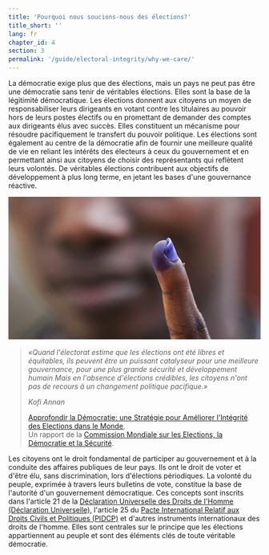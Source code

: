 ```yaml
---
title: 'Pourquoi nous soucions-nous des élections?'
title_short: ''
lang: fr
chapter_id: 4
section: 3
permalink: '/guide/electoral-integrity/why-we-care/'
---
```


La démocratie exige plus que des élections, mais un pays ne peut pas être une démocratie sans tenir de véritables élections. Elles sont la base de la légitimité démocratique. Les élections donnent aux citoyens un moyen de responsabiliser leurs dirigeants en votant contre les titulaires au pouvoir hors de leurs postes électifs ou en promettant de demander des comptes aux dirigeants élus avec succès. Elles constituent un mécanisme pour résoudre pacifiquement le transfert du pouvoir politique. Les élections sont également au centre de la démocratie afin de fournir une meilleure qualité de vie en reliant les intérêts des électeurs à ceux du gouvernement et en permettant ainsi aux citoyens de choisir des représentants qui reflètent leurs volontés. De véritables élections contribuent aux objectifs de développement à plus long terme, en jetant les bases d'une gouvernance réactive.

![Photo d'ONU, Staton Winter](/assets/images/guide/UN-Photo-Staton-Winter-482798.jpg)

> _«Quand l'électorat estime que les élections ont été libres et équitables, ils peuvent être un puissant catalyseur pour une meilleure gouvernance, pour une plus grande sécurité et développement humain Mais en l'absence d'élections crédibles, les citoyens n'ont pas de recours à un changement politique pacifique.»_
>
> <cite>Kofi Annan</cite>
>
> [Approfondir la Démocratie: une Stratégie pour Améliorer l'Intégrité des Elections dans le Monde](http://www.idea.int/news/deepening-democracy-a-strategy-for-improving-the-integrity-of-elections-worldwide.cfm),  
> Un rapport de la [Commission Mondiale sur les Elections, la Démocratie et la Sécurité](http://www.kofiannanfoundation.org/topics/supporting-democracy-and-elections-with-integrity/).

Les citoyens ont le droit fondamental de participer au gouvernement et à la conduite des affaires publiques de leur pays. Ils ont le droit de voter et d'être élu, sans discrimination, lors d'élections périodiques. La volonté du peuple, exprimée à travers leurs bulletins de vote, constitue la base de l'autorité d'un gouvernement démocratique. Ces concepts sont inscrits dans l'article 21 de la [Déclaration Universelle des Droits de l'Homme (Déclaration Universelle)](http://www.un.org/fr/documents/udhr/), l'article 25 du [Pacte International Relatif aux Droits Civils et Politiques (PIDCP)](http://www.ohchr.org/FR/ProfessionalInterest/Pages/CCPR.aspx) et d'autres instruments internationaux des droits de l'homme. Elles sont centrales sur le principe que les élections appartiennent au peuple et sont des éléments clés de toute véritable démocratie.

